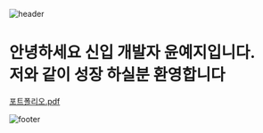 ![header](https://capsule-render.vercel.app/api?type=waving&&color=gradient&height=300&section=header&text=윤예지%20입니다&fontSize=90)

# 안녕하세요 신입 개발자 윤예지입니다. <br>저와 같이 성장 하실분 환영합니다
[포트폴리오.pdf](https://github.com/Yeji-Yoon/Yeji-Yoon/files/14396998/default.pdf)

  
![footer](https://capsule-render.vercel.app/api?type=waving&&color=gradient&height=180&section=footer&text=끝%20입니다&fontSize=50)
